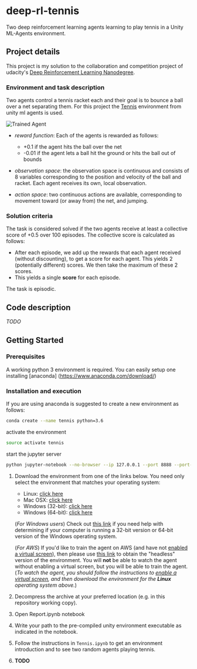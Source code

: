 [//]: # (Image References)

[image1]: https://user-images.githubusercontent.com/10624937/42135623-e770e354-7d12-11e8-998d-29fc74429ca2.gif "Trained Agent"
[image2]: https://user-images.githubusercontent.com/10624937/42135622-e55fb586-7d12-11e8-8a54-3c31da15a90a.gif "Soccer"

# deep-rl-tennis
Two deep reinforcement learning agents learning to play tennis in a Unity ML-Agents environment.


## Project details
This project is my solution to the collaboration and competition project of udacity's 
[Deep Reinforcement Learning Nanodegree](https://www.udacity.com/course/deep-reinforcement-learning-nanodegree--nd893).

### Environment and task description
Two agents control a tennis racket each and their goal is to bounce a ball over a net separating them. 
For this project the [Tennis](https://github.com/Unity-Technologies/ml-agents/blob/master/docs/Learning-Environment-Examples.md#tennis) environment from unity ml agents is used.

![Trained Agent][image1]

- _reward function_: Each of the agents is rewarded as follows:
  - +0.1 if the agent hits the ball over the net
  - -0.01 if the agent lets a ball hit the ground or hits the ball out of bounds
  
- _observation space_: the observation space is continuous and consists of 8 variables corresponding to the position and velocity of the ball and racket. Each agent receives its own, local observation.
- _action space_: two continuous actions are available, corresponding to movement toward (or away from) the net, and jumping.

### Solution criteria
The task is considered solved if the two agents receive at least a collective score of +0.5 over 100 episodes. The collective score is calculated as follows:
- After each episode, we add up the rewards that each agent received (without discounting), to get a score for each agent. This yields 2 (potentially different) scores. We then take the maximum of these 2 scores.
- This yields a single **score** for each episode.

The task is episodic.

## Code description
*TODO*

## Getting Started
### Prerequisites
A working python 3 environment is required. You can easily setup one installing [anaconda] (https://www.anaconda.com/download/)

### Installation and execution
If you are using anaconda is suggested to create a new environment as follows:
```bash
conda create --name tennis python=3.6
```
activate the environment
```bash
source activate tennis
```
start the jupyter server
```bash
python jupyter-notebook --no-browser --ip 127.0.0.1 --port 8888 --port-retries=0
```

1. Download the environment from one of the links below.  You need only select the environment that matches your operating system:
    - Linux: [click here](https://s3-us-west-1.amazonaws.com/udacity-drlnd/P3/Tennis/Tennis_Linux.zip)
    - Mac OSX: [click here](https://s3-us-west-1.amazonaws.com/udacity-drlnd/P3/Tennis/Tennis.app.zip)
    - Windows (32-bit): [click here](https://s3-us-west-1.amazonaws.com/udacity-drlnd/P3/Tennis/Tennis_Windows_x86.zip)
    - Windows (64-bit): [click here](https://s3-us-west-1.amazonaws.com/udacity-drlnd/P3/Tennis/Tennis_Windows_x86_64.zip)
    
    (_For Windows users_) Check out [this link](https://support.microsoft.com/en-us/help/827218/how-to-determine-whether-a-computer-is-running-a-32-bit-version-or-64) if you need help with determining if your computer is running a 32-bit version or 64-bit version of the Windows operating system.

    (_For AWS_) If you'd like to train the agent on AWS (and have not [enabled a virtual screen](https://github.com/Unity-Technologies/ml-agents/blob/master/docs/Training-on-Amazon-Web-Service.md)), then please use [this link](https://s3-us-west-1.amazonaws.com/udacity-drlnd/P3/Tennis/Tennis_Linux_NoVis.zip) to obtain the "headless" version of the environment.  You will **not** be able to watch the agent without enabling a virtual screen, but you will be able to train the agent.  (_To watch the agent, you should follow the instructions to [enable a virtual screen](https://github.com/Unity-Technologies/ml-agents/blob/master/docs/Training-on-Amazon-Web-Service.md), and then download the environment for the **Linux** operating system above._)

1. Decompress the archive at your preferred location (e.g. in this repository working copy).
1. Open Report.ipynb notebook 
1. Write your path to the pre-compiled unity environment executable as indicated in the notebook.
1. Follow the instructions in `Tennis.ipynb` to get an environment introduction and to see two random agents playing tennis.
1. **TODO**
